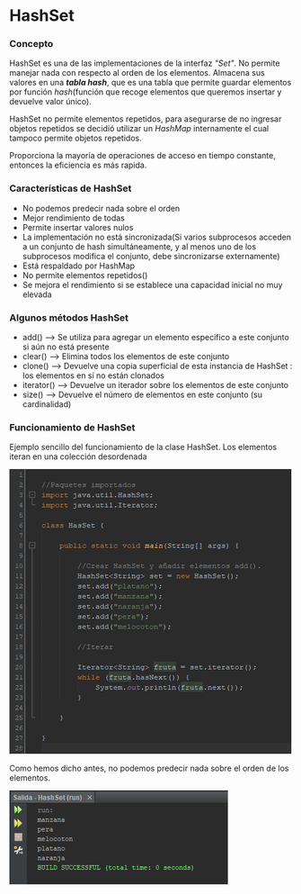 # HashSet #

### Concepto ###

HashSet es una de las implementaciones de la interfaz _"Set"_. No permite manejar nada con respecto al orden de los elementos.
Almacena sus valores en una _**tabla hash**_, que es una tabla que permite guardar elementos por función _hash_(función que recoge elementos que queremos insertar y devuelve valor único).

HashSet no permite elementos repetidos, para asegurarse de no ingresar objetos repetidos se decidió utilizar un _HashMap_ internamente el cual tampoco permite objetos repetidos.

Proporciona la mayoría de operaciones de acceso en tiempo constante, entonces la eficiencia es más rapida.

### Características de HashSet ###

- No podemos predecir nada sobre el orden
- Mejor rendimiento de todas
- Permite insertar valores nulos
- La implementación no está sincronizada(Si varios subprocesos acceden a un conjunto de hash simultáneamente, y al menos uno de los subprocesos modifica el conjunto, debe sincronizarse externamente)
- Está respaldado por HashMap
- No permite elementos repetidos()
- Se mejora el rendimiento si se establece una capacidad inicial no muy elevada

### Algunos métodos HashSet ###

- add() --> Se utiliza para agregar un elemento especifico a este conjunto si aún no está presente
- clear() --> Elimina todos los elementos de este conjunto
- clone() --> Devuelve una copia superficial de esta instancia de HashSet : los elementos en sí no están clonados
- iterator() --> Devuelve un iterador sobre los elementos de este conjunto 
- size() --> Devuelve el número de elementos en este conjunto (su cardinalidad)

### Funcionamiento de HashSet ###

Ejemplo sencillo del funcionamiento de la clase HashSet. Los elementos iteran en una colección desordenada

![](1.png)

Como hemos dicho antes, no podemos predecir nada sobre el orden de los elementos.

![](2.png)




